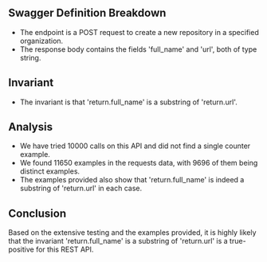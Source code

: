 ## Swagger Definition Breakdown
- The endpoint is a POST request to create a new repository in a specified organization.
- The response body contains the fields 'full_name' and 'url', both of type string.

## Invariant
- The invariant is that 'return.full_name' is a substring of 'return.url'.

## Analysis
- We have tried 10000 calls on this API and did not find a single counter example.
- We found 11650 examples in the requests data, with 9696 of them being distinct examples.
- The examples provided also show that 'return.full_name' is indeed a substring of 'return.url' in each case.

## Conclusion
Based on the extensive testing and the examples provided, it is highly likely that the invariant 'return.full_name' is a substring of 'return.url' is a true-positive for this REST API.
